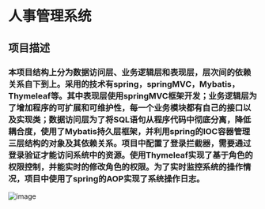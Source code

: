 # 人事管理系统
## 项目描述
### 本项目结构上分为数据访问层、业务逻辑层和表现层，层次间的依赖关系自下到上。采用的技术有spring，springMVC，Mybatis，Thymeleaf等。其中表现层使用springMVC框架开发；业务逻辑层为了增加程序的可扩展和可维护性，每一个业务模块都有自己的接口以及实现类；数据访问层为了将SQL语句从程序代码中彻底分离，降低耦合度，使用了Mybatis持久层框架，并利用spring的IOC容器管理三层结构的对象及其依赖关系。项目中配置了登录拦截器，需要通过登录验证才能访问系统中的资源。使用Thymeleaf实现了基于角色的权限控制，并能实时的修改角色的权限。为了实时监控系统的操作情况，项目中使用了spring的AOP实现了系统操作日志。
![image](https://github.com/ichigo-ichie27/PersonnelManagementSystem/blob/master/images/QQ%E6%88%AA%E5%9B%BE20200423110606.png)
